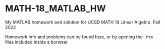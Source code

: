 # MATH-18_MATLAB_HW

My MATLAB homework and solution for UCSD MATH 18 Linear Algebra, Fall 2022

Homework info and problems can be found [here](https://mathweb.ucsd.edu/~math18m/), 
or by opening the `.htm` files included inside a borwser
